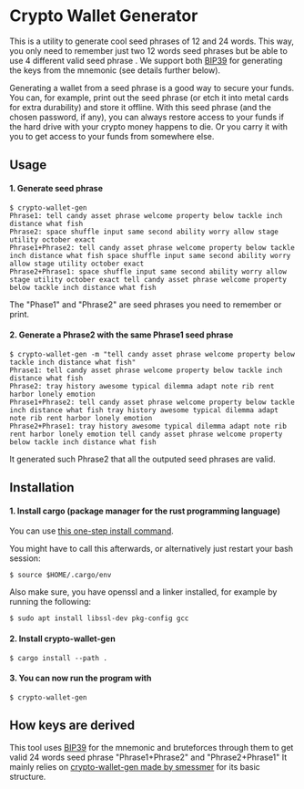 # Crypto Wallet Generator

This is a utility to generate cool seed phrases of 12 and 24 words.
This way, you only need to remember just two 12 words seed phrases but be able to use 4 different valid seed phrase .
We support both [BIP39](https://github.com/bitcoin/bips/blob/master/bip-0039.mediawiki) for generating the keys from the mnemonic (see details further below).

Generating a wallet from a seed phrase is a good way to secure your funds. You can, for example, print out the seed phrase (or etch it into metal cards for extra durability)
and store it offline. With this seed phrase (and the chosen password, if any), you can always restore access to your funds if the hard drive with your
crypto money happens to die. Or you carry it with you to get access to your funds from somewhere else.

## Usage

#### 1. Generate seed phrase

```
$ crypto-wallet-gen
Phrase1: tell candy asset phrase welcome property below tackle inch distance what fish
Phrase2: space shuffle input same second ability worry allow stage utility october exact
Phrase1+Phrase2: tell candy asset phrase welcome property below tackle inch distance what fish space shuffle input same second ability worry allow stage utility october exact
Phrase2+Phrase1: space shuffle input same second ability worry allow stage utility october exact tell candy asset phrase welcome property below tackle inch distance what fish
```

The "Phase1" and "Phrase2" are seed phrases you need to remember or print.

#### 2. Generate a Phrase2 with the same Phrase1 seed phrase

```
$ crypto-wallet-gen -m "tell candy asset phrase welcome property below tackle inch distance what fish" 
Phrase1: tell candy asset phrase welcome property below tackle inch distance what fish
Phrase2: tray history awesome typical dilemma adapt note rib rent harbor lonely emotion
Phrase1+Phrase2: tell candy asset phrase welcome property below tackle inch distance what fish tray history awesome typical dilemma adapt note rib rent harbor lonely emotion
Phrase2+Phrase1: tray history awesome typical dilemma adapt note rib rent harbor lonely emotion tell candy asset phrase welcome property below tackle inch distance what fish
```

It generated such Phrase2 that all the outputed seed phrases are valid.

## Installation

#### 1. Install cargo (package manager for the rust programming language)

You can use [this one-step install command](https://www.rust-lang.org/tools/install).

You might have to call this afterwards, or alternatively just restart your bash session:
```
$ source $HOME/.cargo/env
```

Also make sure, you have openssl and a linker installed, for example by running the following:
```
$ sudo apt install libssl-dev pkg-config gcc
```

#### 2. Install crypto-wallet-gen
```
$ cargo install --path .
```

#### 3. You can now run the program with
```
$ crypto-wallet-gen
```

## How keys are derived

This tool uses [BIP39](https://github.com/bitcoin/bips/blob/master/bip-0039.mediawiki) for the mnemonic and bruteforces through them to get valid 24 words seed phrase "Phrase1+Phrase2" and "Phrase2+Phrase1"
It mainly relies on [crypto-wallet-gen made by smessmer](https://github.com/smessmer/crypto-wallet-gen) for its basic structure.
